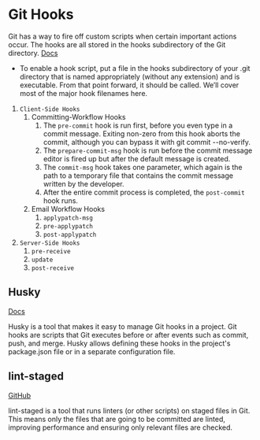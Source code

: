 # Git Hooks

Git has a way to fire off custom scripts when certain important actions occur. The hooks are all stored in the hooks subdirectory of the Git directory. [Docs](https://git-scm.com/book/en/v2/Customizing-Git-Git-Hooks)

-   To enable a hook script, put a file in the hooks subdirectory of your .git directory that is named appropriately (without any extension) and is executable. From that point forward, it should be called. We’ll cover most of the major hook filenames here.

1. `Client-Side Hooks`
    1. Committing-Workflow Hooks
        1. The `pre-commit` hook is run first, before you even type in a commit message. Exiting non-zero from this hook aborts the commit, although you can bypass it with git commit --no-verify.
        2. The `prepare-commit-msg` hook is run before the commit message editor is fired up but after the default message is created.
        3. The `commit-msg` hook takes one parameter, which again is the path to a temporary file that contains the commit message written by the developer.
        4. After the entire commit process is completed, the `post-commit` hook runs.
    2. Email Workflow Hooks
        1. `applypatch-msg`
        2. `pre-applypatch`
        3. `post-applypatch`
2. `Server-Side Hooks`
    1. `pre-receive`
    2. `update`
    3. `post-receive`

## Husky

[Docs](https://typicode.github.io/husky/)

Husky is a tool that makes it easy to manage Git hooks in a project. Git hooks are scripts that Git executes before or after events such as commit, push, and merge. Husky allows defining these hooks in the project's package.json file or in a separate configuration file.

## lint-staged

[GitHub](https://github.com/lint-staged/lint-staged)

lint-staged is a tool that runs linters (or other scripts) on staged files in Git. This means only the files that are going to be committed are linted, improving performance and ensuring only relevant files are checked.
